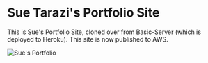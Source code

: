 # Sue Tarazi's Portfolio Site

This is Sue's Portfolio Site, cloned over from Basic-Server (which is deployed to Heroku). This site is now published to AWS.

![Sue's Portfolio]()
